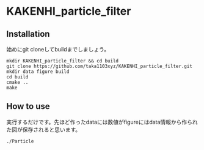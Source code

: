 # KAKENHI_particle_filter
## Installation
始めにgit cloneしてbuildまでしましょう。

    mkdir KAKENHI_particle_filter && cd build
    git clone https://github.com/taka1103xyz/KAKENHI_particle_filter.git
    mkdir data figure build
    cd build
    cmake ..
    make

## How to use
実行するだけです。先ほど作ったdataには数値がfigureにはdata情報から作られた図が保存されると思います。

    ./Particle